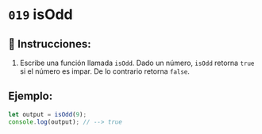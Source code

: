 # `019` isOdd

## 📝 Instrucciones:

1. Escribe una función llamada `isOdd`. Dado un número, `isOdd` retorna `true` si el número es impar. De lo contrario retorna `false`.

## Ejemplo:

```Javascript
let output = isOdd(9);
console.log(output); // --> true
```
